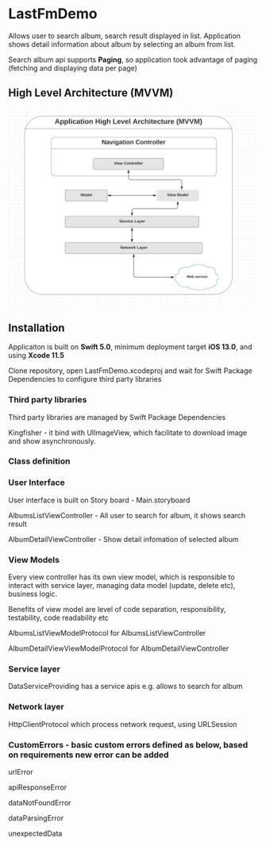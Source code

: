 # LastFmDemo

Allows user to search album, search result displayed in list. Application shows detail information about album by selecting an album from list.

Search album api supports **Paging**, so application took advantage of paging (fetching and displaying data per page)

## High Level Architecture (MVVM)

![](https://github.com/SurendraK11/LastFmDemo/blob/master/HighLevelArchitecture.png "High Level Application Architecture")

## Installation

Applicaiton is built on **Swift 5.0**, minimum deployment target **iOS 13.0**, and using **Xcode 11.5**

Clone repository, open LastFmDemo.xcodeproj and wait for Swift Package Dependencies to configure third party libraries

### Third party libraries

Third party libraries are managed by Swift Package Dependencies 

Kingfisher - it bind with UIImageView, which facilitate to download image and show asynchronously.


### Class definition 

### User Interface

User interface is built on Story board - Main.storyboard

AlbumsListViewController - All user to search for album, it shows search result 

AlbumDetailViewController - Show detail infomation of selected album 

### View Models

Every view controller has its own view model, which is responsible to interact with service layer, managing data model (update, delete etc), business logic. 

Benefits of view model are level of code separation, responsibility, testability, code readability etc

AlbumsListViewModelProtocol for AlbumsListViewController

AlbumDetailViewViewModelProtocol for AlbumDetailViewController

### Service layer
DataServiceProviding has a service apis e.g. allows to search for album

### Network layer
HttpClientProtocol which process network request, using URLSession

### CustomErrors - basic custom errors defined as below, based on requirements new error can be added
urlError

apiResponseError

dataNotFoundError

dataParsingError

unexpectedData
